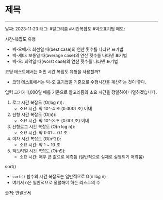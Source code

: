 # 제목
---

날짜: 2023-11-23
태그: #알고리즘 #시간복잡도 #빅오표기법
메모:

시간-복잡도 유형
- 빅-오메가: 최선일 때(best case)의 연산 횟수를 나타낸 표기법
- 빅-세타: 보통일 때(average case)의 연산 횟수를 나타낸 표기법
- 빅-오: 최악일 때(worst case)의 연산 횟수를 나타낸 표기법

코딩 테스트에서는 어떤 시간 복잡도 유형을 사용할까?
- 코딩 테스트에서는 빅-오 표기법을 기준으로 수행시간을 계산하는 것이 좋다.

입력 크기가 1,000일 때를 기준으로 알고리즘의 소요 시간을 정렬하여 나열하겠습니다.

1. 로그 시간 복잡도 (O(log n)):
    - 소요 시간: 약 10^-4 초 (0.0001 초) 이내
2. 선형 시간 복잡도 (O(n)):
    - 소요 시간: 약 10^-3 초 (0.001 초) 이내
3. 선형로그 시간 복잡도 (O(n log n)):
    - 소요 시간: 약 0.01 ~ 0.1 초
4. 이차 시간 복잡도 (O(n^2)):
    - 소요 시간: 약 1 ~ 10 초
5. 팩토리얼 시간 복잡도 (O(n!)):
    - 소요 시간: 매우 큰 값으로 예측됨 (일반적으로 실제로 실행되기 어려움)


sort()
- `sort()` 함수의 시간 복잡도는 일반적으로 O(n log n)
- 여기서 n은 일반적으로 정렬해야 하는 리스트의 수

출처:
연결문서
